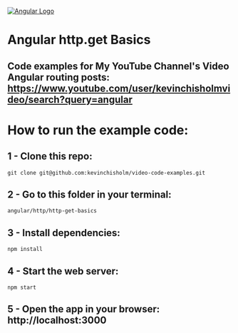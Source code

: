 [![Angular Logo](https://www.frontendvideo.org/wp-content/uploads/angular-logo-200-200x160.png)](https://www.frontendvideo.org/angular/http-get/)

# Angular http.get Basics
## Code examples for My YouTube Channel's Video Angular routing posts: https://www.youtube.com/user/kevinchisholmvideo/search?query=angular

# How to run the example code:

## 1 - Clone this repo:

```
git clone git@github.com:kevinchisholm/video-code-examples.git
```
##  2 - Go to this folder in your terminal:

```
angular/http/http-get-basics
```

## 3 - Install dependencies:

```
npm install
```

## 4 - Start the web server:

```
npm start
```

## 5 - Open the app in your browser: **http://localhost:3000**



